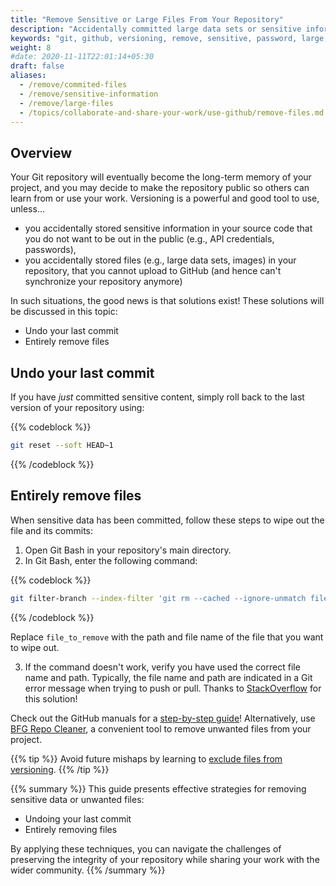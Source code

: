 ```yaml
---
title: "Remove Sensitive or Large Files From Your Repository"
description: "Accidentally committed large data sets or sensitive information to your repository? Here is how to entirely remove files from your repository's history!"
keywords: "git, github, versioning, remove, sensitive, password, large, project, version, control, file, directory"
weight: 8
#date: 2020-11-11T22:01:14+05:30
draft: false
aliases:
  - /remove/commited-files
  - /remove/sensitive-information
  - /remove/large-files
  - /topics/collaborate-and-share-your-work/use-github/remove-files.md
---
```


## Overview
Your Git repository will eventually become the long-term memory of your project, and you may decide to make the repository public so others can learn from or use your work.
Versioning is a powerful and good tool to use, unless...
- you accidentally stored sensitive information in your source code that you do not want to be out in the public (e.g., API credentials, passwords),
- you accidentally stored files (e.g., large data sets, images) in your repository, that you cannot upload to GitHub (and hence can't synchronize your repository anymore)

In such situations, the good news is that solutions exist! These solutions will be discussed in this topic: 
- Undo your last commit
- Entirely remove files

## Undo your last commit

If you have *just* committed sensitive content, simply roll back to the last version of your repository using:

{{% codeblock %}}
```bash
git reset --soft HEAD~1
```
{{% /codeblock %}}

## Entirely remove files

When sensitive data has been committed, follow these steps to wipe out the file and its commits: 

1. Open Git Bash in your repository's main directory.
2. In Git Bash, enter the following command:

{{% codeblock %}}
```bash
git filter-branch --index-filter 'git rm --cached --ignore-unmatch file_to_remove' --prune-empty -- --all
```
{{% /codeblock %}}

Replace `file_to_remove` with the path and file name of the file that you want to wipe out.

3. If the command doesn't work, verify you have used the correct file name and path. Typically, the file name and path are indicated in a Git error message when trying to push or pull. Thanks to [StackOverflow](https://stackoverflow.com/questions/10676128/remove-deleted-files-from-git-history) for this solution!

Check out the GitHub manuals for a [step-by-step guide](https://docs.github.com/en/github/authenticating-to-github/removing-sensitive-data-from-a-repository)! Alternatively, use [BFG Repo Cleaner](https://rtyley.github.io/bfg-repo-cleaner/), a convenient tool to remove unwanted files from your project.

{{% tip %}}
Avoid future mishaps by learning to [exclude files from versioning](/learn/gitignore).
{{% /tip %}}

{{% summary %}}
This guide presents effective strategies for removing sensitive data or unwanted files: 
- Undoing your last commit 
- Entirely removing files

By applying these techniques, you can navigate the challenges of preserving the integrity of your repository while sharing your work with the wider community.
{{% /summary %}}

